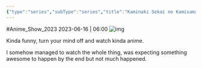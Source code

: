 ```yaml
---
{"type":"series","subType":"series","title":"Kaminaki Sekai no Kamisama Katsudou","englishTitle":"KamiKatsu: Working for God in a Godless World","year":2023,"dataSource":"MALAPI","url":"https://myanimelist.net/anime/51693/Kaminaki_Sekai_no_Kamisama_Katsudou","id":51693,"genres":["Action","Comedy","Fantasy","Ecchi"],"studios":["Studio Palette"],"episodes":12,"duration":"23 min per ep","onlineRating":6.86,"actors":null,"image":"https://cdn.myanimelist.net/images/anime/1794/135148.jpg","released":true,"streamingServices":["Crunchyroll","Aniplus TV","Bilibili Global"],"airing":true,"airedFrom":"06/04/2023","airedTo":"01/01/1970","watched":false,"lastWatched":"","personalRating":0,"tags":["mediaDB/tv/series"],"dg-publish":true,"rating":"⭐ 6.5","dateWatched":"2023-06-16","Hours":4.6,"status":"🟢 watched","permalink":"/media-db/series/kaminaki-sekai-no-kamisama-katsudou-2023/","dgPassFrontmatter":true,"noteIcon":"3","created":"2023-11-14T21:08:36.071+05:30","updated":"2023-12-15T10:51:38.962+05:30"}
---
```


#Anime_Show_2023 
2023-06-16 | 06:00
![img](https://cdn.myanimelist.net/images/anime/1794/135148.jpg)

Kinda funny, turn your mind off and watch kinda anime.

I somehow managed to watch the whole thing, was expecting something awesome to happen by the end but not much happened.